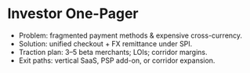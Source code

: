 # Investor One-Pager

- Problem: fragmented payment methods & expensive cross-currency.
- Solution: unified checkout + FX remittance under SPI.
- Traction plan: 3–5 beta merchants; LOIs; corridor margins.
- Exit paths: vertical SaaS, PSP add-on, or corridor expansion.
